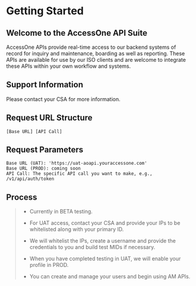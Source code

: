 # Getting Started

## Welcome to the AccessOne API Suite

AccessOne APIs provide real-time access to our backend systems of record for inquiry and maintenance, boarding as well as reporting. These APIs are available for use by our ISO clients and are welcome to integrate these APIs within your own workflow and systems.

## Support Information

Please contact your CSA for more information.

## Request URL Structure

    [Base URL] [API Call]

## Request Parameters

    Base URL (UAT): 'https://uat-aoapi.youraccessone.com'
    Base URL (PROD): coming soon
    API Call: The specific API call you want to make, e.g., /v1/api/auth/token

## Process

> - Currently in BETA testing.
>
> - For UAT access, contact your CSA and provide your IPs to be whitelisted along with your primary ID.
>
> - We will whitelist the IPs, create a username and provide the credentials to you and build test MIDs if necessary.
>
> - When you have completed testing in UAT, we will enable your profile in PROD.
>
> - You can create and manage your users and begin using AM APIs.